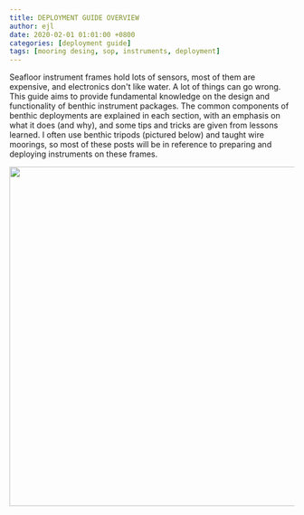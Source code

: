 ```yaml
---
title: DEPLOYMENT GUIDE OVERVIEW
author: ejl
date: 2020-02-01 01:01:00 +0800
categories: [deployment guide]
tags: [mooring desing, sop, instruments, deployment]
---
```


Seafloor instrument frames hold lots of sensors, most of them are expensive, and electronics don't like water. A lot of things can go wrong. This guide aims to provide fundamental knowledge on the design and functionality of benthic instrument packages. The common components of benthic deployments are explained in each section, with an emphasis on what it does (and why), and some tips and tricks are given from lessons learned. I often use benthic tripods (pictured below) and taught wire moorings, so most of these posts will be in reference to preparing and deploying instruments on these frames.

<img src="https://raw.githubusercontent.com/evan-lahr/evan-lahr.github.io/main/assets/tripod_labels.png" style="height: 600px; width:525px;"/>